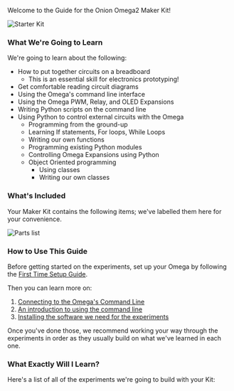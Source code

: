 Welcome to the Guide for the Onion Omega2 Maker Kit!

![Starter Kit](https://raw.githubusercontent.com/OnionIoT/Onion-Docs/master/Omega2/Kit-Guides/Maker/img/maker-kit-icon.png)

### What We're Going to Learn

<!-- DONE: // a listing of what this kit will teach the reader
//	* How to put together circuits on a breadboard (essential skill for electronics prototyping)
//	* Get comfortable reading circuit diagrams
//	* Using Python to control external circuits with the Omega
//		* From the ground-up programming
//		* Using existing Python modules
//		* Object Oriented programming
//			* Using classes
//			* Writing our own classes
//	* -->

We're going to learn about the following:

* How to put together circuits on a breadboard  
    * This is an essential skill for electronics prototyping!
* Get comfortable reading circuit diagrams
* Using the Omega's command line interface
* Using the Omega PWM, Relay, and OLED Expansions
* Writing Python scripts on the command line
* Using Python to control external circuits with the Omega
	* Programming from the ground-up
	* Learning If statements, For loops, While Loops
	* Writing our own functions
	* Programming existing Python modules
	* Controlling Omega Expansions using Python
	* Object Oriented programming
		* Using classes
		* Writing our own classes

### What's Included

<!-- DONE: // overview of what the Kit contains
// * include the image that was printed with the kits (ask Zheng for this) -->

Your Maker Kit contains the following items; we've labelled them here for your convenience.

![Parts list](https://raw.githubusercontent.com/OnionIoT/Onion-Docs/master/Omega2/Kit-Guides/Maker/img/maker-kit-parts-list.png)

### How to Use This Guide

<!-- // * setup your Omega (link to #first-time-setup)
// * install some of the software packages we'll need for our experiments (link to our software installation article)
// * we recommend working your way linearly through the experiments as they usually build on what we've just learned -->
Before getting started on the experiments, set up your Omega by following the [First Time Setup Guide](#first-time-setup).

Then you can learn more on:

1. [Connecting to the Omega's Command Line](#connecting-to-the-omega-terminal)
1. [An introduction to using the command line](#the-command-line)
1. [Installing the software we need for the experiments](#maker-kit-intro-installing-software)

Once you've done those, we recommend working your way through the experiments in order as they usually build on what we've learned in each one.

### What Exactly Will I Learn?


Here's a list of all of the experiments we're going to build with your Kit:

```{r child='../../Starter/intro/experiment-listing.md'}
```

<!-- And a list of tutorials on using the PWM, OLED, and Relay Expansions:

```{r child='./pwm-tutorial-listing.md'}
```
```{r child='./oled-tutorial-listing.md'}
```
```{r child='./relay-tutorial-listing.md'}
``` -->
